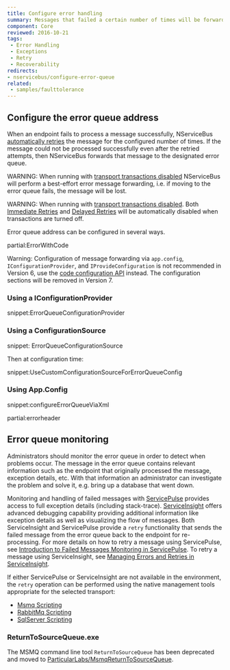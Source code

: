 ```yaml
---
title: Configure error handling
summary: Messages that failed a certain number of times will be forwarded to the error queue. This page shows how to configure error handling.
component: Core
reviewed: 2016-10-21
tags:
 - Error Handling
 - Exceptions
 - Retry
 - Recoverability
redirects:
- nservicebus/configure-error-queue
related:
 - samples/faulttolerance
---
```


## Configure the error queue address

When an endpoint fails to process a message successfully, NServiceBus [automatically retries](/nservicebus/recoverability/configure-immediate-retries.md) the message for the configured number of times. If the message could not be processed successfully even after the retried attempts, then NServiceBus forwards that message to the designated error queue.

WARNING: When running with [transport transactions disabled](/nservicebus/transports/transactions.md#transactions-unreliable-transactions-disabled) NServiceBus will perform a best-effort error message forwarding, i.e. if moving to the error queue fails, the message will be lost.

WARNING: When running with [transport transactions disabled](/nservicebus/transports/transactions.md#transactions-unreliable-transactions-disabled). Both [Immediate Retries](/nservicebus/recoverability/#immediate-retries) and [Delayed Retries](/nservicebus/recoverability/#delayed-retries) will be automatically disabled when transactions are turned off.

Error queue address can be configured in several ways.

partial:ErrorWithCode

Warning: Configuration of message forwarding via `app.config`, `IConfigurationProvider`, and `IProvideConfiguration` is not recommended in Version 6, use the [code configuration API](#configure-the-error-queue-address-using-code) instead. The configuration sections will be removed in Version 7.

### Using a IConfigurationProvider

snippet:ErrorQueueConfigurationProvider


### Using a ConfigurationSource

snippet: ErrorQueueConfigurationSource

Then at configuration time:

snippet:UseCustomConfigurationSourceForErrorQueueConfig


### Using App.Config

snippet:configureErrorQueueViaXml

partial:errorheader


## Error queue monitoring

Administrators should monitor the error queue in order to detect when problems occur. The message in the error queue contains relevant information such as the endpoint that originally processed the message, exception details, etc. With that information an administrator can investigate the problem and solve it, e.g. bring up a database that went down.

Monitoring and handling of failed messages with [ServicePulse](/servicepulse/) provides access to full exception details (including stack-trace). [ServiceInsight](/serviceinsight/) offers advanced debugging capability providing additional information like exception details as well as visualizing the flow of messages. Both ServiceInsight and ServicePulse provide a `retry` functionality that sends the failed message from the error queue back to the endpoint for re-processing. For more details on how to retry a message using ServicePulse, see [Introduction to Failed Messages Monitoring in ServicePulse](/servicepulse/intro-failed-messages.md). To retry a message using ServiceInsight, see [Managing Errors and Retries in ServiceInsight](/serviceinsight/managing-errors-and-retries.md).

If either ServicePulse or ServiceInsight are not available in the environment, the `retry` operation can be performed using the native management tools appropriate for the selected transport:

 * [Msmq Scripting](/nservicebus/msmq/operations-scripting.md)
 * [RabbitMq Scripting](/nservicebus/rabbitmq/operations-scripting.md)
 * [SqlServer Scripting](/nservicebus/sqlserver/operations-scripting.md)


### ReturnToSourceQueue.exe

The MSMQ command line tool `ReturnToSourceQueue` has been deprecated and moved to [ParticularLabs/MsmqReturnToSourceQueue](https://github.com/ParticularLabs/MsmqReturnToSourceQueue/).
